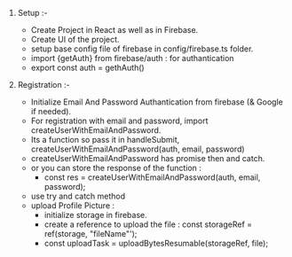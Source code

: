 1. Setup :-

   - Create Project in React as well as in Firebase.
   - Create UI of the project.
   - setup base config file of firebase in config/firebase.ts folder.
   - import {getAuth} from firebase/auth : for authantication
   - export const auth = gethAuth()

2. Registration :-

   - Initialize Email And Password Authantication from firebase (& Google if needed).
   - For registration with email and password, import createUserWithEmailAndPassword.
   - Its a function so pass it in handleSubmit, createUserWithEmailAndPassword(auth, email, password)
   - createUserWithEmailAndPassword has promise then and catch.
   - or you can store the response of the function :
     - const res = createUserWithEmailAndPassword(auth, email, password);
   - use try and catch method
   - upload Profile Picture :
     - initialize storage in firebase.
     - create a reference to upload the file : const storageRef = ref(storage, "fileName"');
     - const uploadTask = uploadBytesResumable(storageRef, file);
